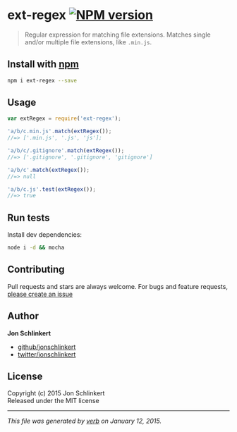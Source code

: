 # ext-regex [![NPM version](https://badge.fury.io/js/ext-regex.svg)](http://badge.fury.io/js/ext-regex)

> Regular expression for matching file extensions. Matches single and/or multiple file extensions, like `.min.js`.

## Install with [npm](npmjs.org)

```bash
npm i ext-regex --save
```

## Usage

```js
var extRegex = require('ext-regex');

'a/b/c.min.js'.match(extRegex());
//=> ['.min.js', '.js', 'js'];

'a/b/c/.gitignore'.match(extRegex());
//=> ['.gitignore', '.gitignore', 'gitignore']

'a/b/c'.match(extRegex());
//=> null

'a/b/c.js'.test(extRegex());
//=> true
```

## Run tests

Install dev dependencies:

```bash
node i -d && mocha
```

## Contributing
Pull requests and stars are always welcome. For bugs and feature requests, [please create an issue](https://github.com/regexps/ext-regex/issues)

## Author

**Jon Schlinkert**
 
+ [github/jonschlinkert](https://github.com/jonschlinkert)
+ [twitter/jonschlinkert](http://twitter.com/jonschlinkert) 

## License
Copyright (c) 2015 Jon Schlinkert  
Released under the MIT license

***

_This file was generated by [verb](https://github.com/assemble/verb) on January 12, 2015._
